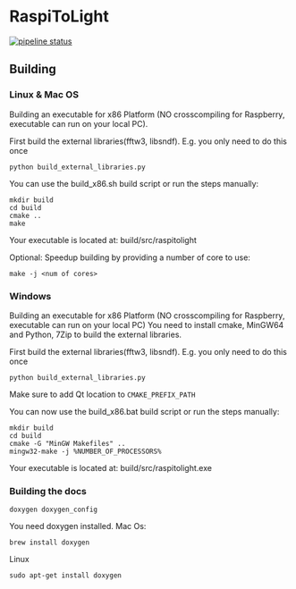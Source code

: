 # RaspiToLight
[![pipeline status](https://projectbase.medien.hs-duesseldorf.de/cantes/19ss-raspitolight1/badges/master/pipeline.svg)](https://projectbase.medien.hs-duesseldorf.de/cantes/19ss-raspitolight1/commits/master)

## Building

### Linux & Mac OS
Building an executable for x86 Platform (NO crosscompiling for Raspberry, executable can run on your local PC).

First build the external libraries(fftw3, libsndf). E.g. you only need to do this once
```shell
python build_external_libraries.py
```

You can use the build_x86.sh build script or run the steps manually:
```shell
mkdir build
cd build
cmake ..
make
```
Your executable is located at: build/src/raspitolight

Optional: Speedup building by providing a number of core to use:
```shell
make -j <num of cores>
```
### Windows
Building an executable for x86 Platform (NO crosscompiling for Raspberry, executable can run on your local PC)
You need to install cmake, MinGW64 and Python, 7Zip to build the external libraries.

First build the external libraries(fftw3, libsndf). E.g. you only need to do this once
```shell
python build_external_libraries.py
```

Make sure to add Qt location to `CMAKE_PREFIX_PATH`

You can now use the build_x86.bat build script or run the steps manually:
```shell
mkdir build
cd build
cmake -G "MinGW Makefiles" ..
mingw32-make -j %NUMBER_OF_PROCESSORS%
```
Your executable is located at: build/src/raspitolight.exe

### Building the docs
```
doxygen doxygen_config
```
You need doxygen installed.
Mac Os:
```
brew install doxygen
```
Linux
```
sudo apt-get install doxygen
```


